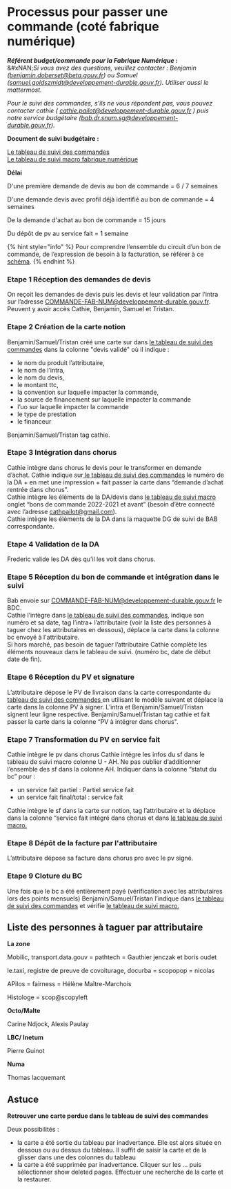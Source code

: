 # Processus pour passer une commande (coté fabrique numérique)

_**Référent budget/commande pour la Fabrique Numérique :**_\
&#xNAN;_&#x53;i vous avez des questions, veuillez contacter : Benjamin (benjamin.doberset@beta.gouv.fr) ou Samuel (samuel.goldszmidt@developpement-durable.gouv.fr). Utiliser aussi le mattermost._

_Pour le suivi des commandes, s'ils ne vous répondent pas, vous pouvez contacter cathie ( cathie.pailot@developpement-durable.gouv.fr ) puis notre service budgétaire (bab.dr.snum.sg@developpement-durable.gouv.fr)._

**Document de suivi budgétaire :**

[Le tableau de suivi des commandes\
](https://www.notion.so/lafabnum/Suivi-des-bons-de-commande-BC-9e2e7dae11c740ce99a2e9e87cb3873c)[Le tableau de suivi macro fabrique numérique](https://docs.google.com/spreadsheets/d/1_3BN-avzUNgh-DCD_95VL0didj8QSv4CNnASsIHnwPw/edit?usp=sharing)

**Délai**

D'une première demande de devis au bon de commande = 6 / 7 semaines

D'une demande devis avec profil déjà identifié au bon de commande = 4 semaines

De la demande d'achat au bon de commande = 15 jours

Du dépôt de pv au service fait = 1 semaine

{% hint style="info" %}
Pour comprendre l’ensemble du circuit d’un bon de commande, de l’expression de besoin à la facturation, se référer à ce [schéma](https://miro.com/app/board/uXjVO-zTnXY=/?share_link_id=17201334548).
{% endhint %}

### Etape 1 Réception des demandes de devis

On reçoit les demandes de devis puis les devis et leur validation par l’intra sur l’adresse COMMANDE-FAB-NUM@developpement-durable.gouv.fr. Peuvent y avoir accès Cathie, Benjamin, Samuel et Tristan.

### Etape 2 Création de la carte notion

Benjamin/Samuel/Tristan créé une carte sur dans [le tableau de suivi des commandes](https://www.notion.so/lafabnum/Suivi-des-bons-de-commande-BC-9e2e7dae11c740ce99a2e9e87cb3873c) dans la colonne "devis validé" où il indique :

* le nom du produit l’attributaire,
* le nom de l’intra,
* le nom du devis,
* le montant ttc,
* la convention sur laquelle impacter la commande,
* la source de financement sur laquelle impacter la commande
* l’uo sur laquelle impacter la commande
* le type de prestation
* le financeur

Benjamin/Samuel/Tristan tag cathie.

### Etape 3 Intégration dans chorus

Cathie intègre dans chorus le devis pour le transformer en demande d’achat. Cathie indique sur[ le tableau de suivi des commandes](https://www.notion.so/lafabnum/Suivi-des-bons-de-commande-BC-9e2e7dae11c740ce99a2e9e87cb3873c) le numéro de la DA + en met une impression + fait passer la carte dans “demande d’achat rentrée dans chorus”.\
Cathie intègre les éléments de la DA/devis dans [le tableau de suivi macro](https://docs.google.com/spreadsheets/d/1_3BN-avzUNgh-DCD_95VL0didj8QSv4CNnASsIHnwPw/edit#gid=530195431) onglet “bons de commande 2022-2021 et avant” (besoin d’être connecté avec l’adresse cathpailot@gmail.com).\
Cathie intègre les éléments de la DA dans la maquette DG de suivi de BAB correspondante.

### Etape 4 Validation de la DA

Frederic valide les DA dès qu’il les voit dans chorus.

### Etape 5 Réception du bon de commande et intégration dans le suivi

Bab envoie sur COMMANDE-FAB-NUM@developpement-durable.gouv.fr le BDC.\
Cathie l’intègre dans [le tableau de suivi des commandes](https://www.notion.so/lafabnum/Suivi-des-bons-de-commande-BC-9e2e7dae11c740ce99a2e9e87cb3873c), indique son numéro et sa date, tag l’intra+ l’attributaire (voir la liste des personnes à taguer chez les attributaires en dessous), déplace la carte dans la colonne bc envoyé à l'attributaire.\
Si hors marché, pas besoin de taguer l’attributaire Cathie complète les éléments nouveaux dans le tableau de suivi. (numéro bc, date de début date de fin).

### Etape 6 Réception du PV et signature

L’attributaire dépose le PV de livraison dans la carte correspondante du [tableau de suivi des commandes ](https://www.notion.so/lafabnum/Suivi-des-bons-de-commande-BC-9e2e7dae11c740ce99a2e9e87cb3873c)en utilisant le modèle suivant et déplace la carte dans la colonne PV à signer. L’intra et Benjamin/Samuel/Tristan signent leur ligne respective. Benjamin/Samuel/Tristan tag cathie et fait passer la carte dans la colonne “PV à intégrer dans chorus".

### Etape 7 Transformation du PV en service fait

Cathie intègre le pv dans chorus Cathie intègre les infos du sf dans le tableau de suivi macro colonne U - AH. Ne pas oublier d’additionner l’ensemble des sf dans la colonne AH. Indiquer dans la colonne “statut du bc” pour :

* un service fait partiel : Partiel service fait
* un service fait final/total : service fait

Cathie intègre le sf dans la carte sur notion, tag l’attributaire et la déplace dans la colonne “service fait intégré dans chorus et dans [le tableau de suivi macro.](https://docs.google.com/spreadsheets/d/1_3BN-avzUNgh-DCD_95VL0didj8QSv4CNnASsIHnwPw/edit#gid=530195431)

### Etape 8 Dépôt de la facture par l'attributaire

L’attributaire dépose sa facture dans chorus pro avec le pv signé.

### Etape 9 Cloture du BC

Une fois que le bc a été entièrement payé (vérification avec les attributaires lors des points mensuels) Benjamin/Samuel/Tristan l’indique dans [le tableau de suivi des commandes](https://www.notion.so/lafabnum/Suivi-des-bons-de-commande-BC-9e2e7dae11c740ce99a2e9e87cb3873c) et vérifie [le tableau de suivi macro.](https://docs.google.com/spreadsheets/d/1_3BN-avzUNgh-DCD_95VL0didj8QSv4CNnASsIHnwPw/edit#gid=530195431)

## **Liste des personnes à taguer par attributaire**

**La zone**

Mobilic, transport.data.gouv = pathtech = Gauthier jenczak et boris oudet

le.taxi, registre de preuve de covoiturage, docurba = scopopop = nicolas

APilos = fairness = Hélène Maître-Marchois

Histologe = scop@scopyleft

**Octo/Malte**

Carine Ndjock, Alexis Paulay

**LBC/ Inetum**

Pierre Guinot

**Numa**

Thomas lacquemant

## Astuce

**Retrouver une carte perdue dans le tableau de suivi des commandes**

Deux possibilités :

* la carte a été sortie du tableau par inadvertance. Elle est alors située en dessous ou au dessus du tableau. Il suffit de saisir la carte et de la glisser dans une des colonnes du tableau
* la carte a été supprimée par inadvertance. Cliquer sur les ... puis sélectionner show deleted pages. Effectuer une recherche de la carte et la restaurer.
